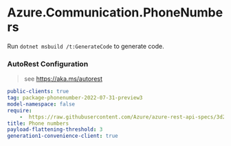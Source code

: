 # Azure.Communication.PhoneNumbers

Run `dotnet msbuild /t:GenerateCode` to generate code.

### AutoRest Configuration
> see https://aka.ms/autorest

``` yaml
public-clients: true
tag: package-phonenumber-2022-07-31-preview3
model-namespace: false
require:
    -  https://raw.githubusercontent.com/Azure/azure-rest-api-specs/3d2c1f210ad1a7fe50cdc561e81b8c88bf7f0648/specification/communication/data-plane/PhoneNumbers/readme.md
title: Phone numbers
payload-flattening-threshold: 3
generation1-convenience-client: true
```
